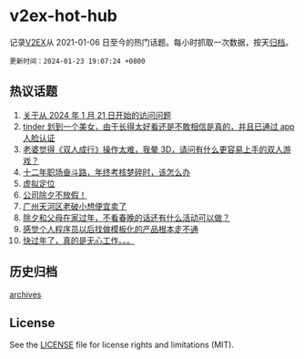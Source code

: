 # v2ex-hot-hub

 记录[V2EX](https://www.v2ex.com/)从 2021-01-06 日至今的热门话题。每小时抓取一次数据，按天[归档](archives)。

`更新时间：2024-01-23 19:07:24 +0800`

## 热议话题

1. [关于从 2024 年 1 月 21 日开始的访问问题](https://www.v2ex.com/t/1010835)
1. [tinder 划到一个美女，由于长得太好看还是不敢相信是真的，并且已通过 app 人脸认证](https://www.v2ex.com/t/1010854)
1. [老婆觉得《双人成行》操作太难，我晕 3D，请问有什么更容易上手的双人游戏？](https://www.v2ex.com/t/1010856)
1. [十二年职场奋斗路，年终考核梦碎时，该怎么办](https://www.v2ex.com/t/1010888)
1. [虚拟定位](https://www.v2ex.com/t/1010841)
1. [公司除夕不放假！](https://www.v2ex.com/t/1010886)
1. [广州天河区老破小想便宜卖了](https://www.v2ex.com/t/1010905)
1. [除夕和父母在家过年，不看春晚的话还有什么活动可以做？](https://www.v2ex.com/t/1010880)
1. [感觉个人程序员以后找做模板化的产品根本走不通](https://www.v2ex.com/t/1010902)
1. [快过年了，真的是无心工作。。。](https://www.v2ex.com/t/1010826)

## 历史归档

[archives](archives)

## License

See the [LICENSE](LICENSE) file for license rights and limitations (MIT).
